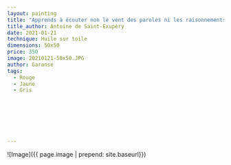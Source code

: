```yaml
---
layout: painting
title: "Apprends à écouter non le vent des paroles ni les raisonnements qui leur permettent de se tromper. Apprends à regarder plus loin."                      
title_author: Antoine de Saint-Exupéry                                               
date: 2021-01-21 
technique: Huile sur toile 
dimensions: 50x50
price: 350
image: 20210121-50x50.JPG
author: Garanse
tags:
  - Rouge
  - Jaune
  - Gris
  
  
  
  
  
  
  
---
```

![Image]({{ page.image | prepend: site.baseurl}})

